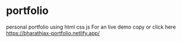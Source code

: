 # portfolio
personal portfolio using html css js
For an live demo copy or click here   https://bharathjax-portfolio.netlify.app/
